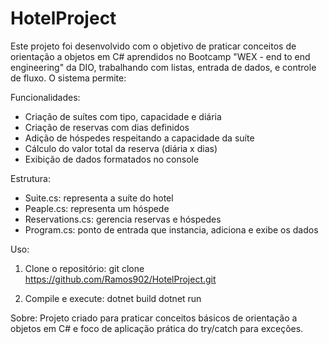 HotelProject
==============

Este projeto foi desenvolvido com o objetivo de praticar conceitos de orientação a objetos em C# aprendidos no Bootcamp "WEX - end to end engineering" da DIO, trabalhando com listas, entrada de dados, e controle de fluxo. O sistema permite:

Funcionalidades:
- Criação de suítes com tipo, capacidade e diária
- Criação de reservas com dias definidos
- Adição de hóspedes respeitando a capacidade da suíte
- Cálculo do valor total da reserva (diária x dias)
- Exibição de dados formatados no console

Estrutura:
- Suite.cs: representa a suíte do hotel
- Peaple.cs: representa um hóspede
- Reservations.cs: gerencia reservas e hóspedes
- Program.cs: ponto de entrada que instancia, adiciona e exibe os dados

Uso:
1. Clone o repositório:
   git clone https://github.com/Ramos902/HotelProject.git

2. Compile e execute:
   dotnet build
   dotnet run

Sobre:
Projeto criado para praticar conceitos básicos de orientação a objetos em C# e foco de aplicação prática do try/catch para exceções.
